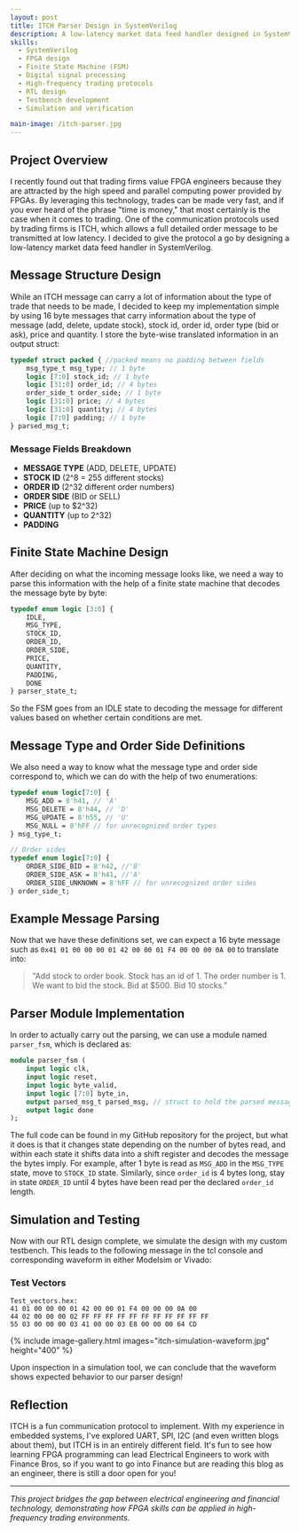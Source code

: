 ```yaml
---
layout: post
title: ITCH Parser Design in SystemVerilog
description: A low-latency market data feed handler designed in SystemVerilog for FPGA implementation. This project demonstrates finite state machine design and high-frequency trading protocols by parsing ITCH messages containing stock order information including message type, stock ID, order details, and pricing data.
skills: 
  - SystemVerilog
  - FPGA design
  - Finite State Machine (FSM)
  - Digital signal processing
  - High-frequency trading protocols
  - RTL design
  - Testbench development
  - Simulation and verification

main-image: /itch-parser.jpg
---
```


## Project Overview

I recently found out that trading firms value FPGA engineers because they are attracted by the high speed and parallel computing power provided by FPGAs. By leveraging this technology, trades can be made very fast, and if you ever heard of the phrase "time is money," that most certainly is the case when it comes to trading. One of the communication protocols used by trading firms is ITCH, which allows a full detailed order message to be transmitted at low latency. I decided to give the protocol a go by designing a low-latency market data feed handler in SystemVerilog.

## Message Structure Design

While an ITCH message can carry a lot of information about the type of trade that needs to be made, I decided to keep my implementation simple by using 16 byte messages that carry information about the type of message (add, delete, update stock), stock id, order id, order type (bid or ask), price and quantity. I store the byte-wise translated information in an output struct:

```systemverilog
typedef struct packed { //packed means no padding between fields
    msg_type_t msg_type; // 1 byte
    logic [7:0] stock_id; // 1 byte
    logic [31:0] order_id; // 4 bytes
    order_side_t order_side; // 1 byte
    logic [31:0] price; // 4 bytes
    logic [31:0] quantity; // 4 bytes
    logic [7:0] padding; // 1 byte
} parsed_msg_t;
```

### Message Fields Breakdown

- **MESSAGE TYPE** (ADD, DELETE, UPDATE)
- **STOCK ID** (2^8 = 255 different stocks)
- **ORDER ID** (2^32 different order numbers)
- **ORDER SIDE** (BID or SELL)
- **PRICE** (up to $2^32)
- **QUANTITY** (up to 2^32)
- **PADDING**

## Finite State Machine Design

After deciding on what the incoming message looks like, we need a way to parse this information with the help of a finite state machine that decodes the message byte by byte:

```systemverilog
typedef enum logic [3:0] {
    IDLE,
    MSG_TYPE,
    STOCK_ID,
    ORDER_ID,
    ORDER_SIDE,
    PRICE,
    QUANTITY,
    PADDING,
    DONE
} parser_state_t;
```

So the FSM goes from an IDLE state to decoding the message for different values based on whether certain conditions are met.

## Message Type and Order Side Definitions

We also need a way to know what the message type and order side correspond to, which we can do with the help of two enumerations:

```systemverilog
typedef enum logic[7:0] {
    MSG_ADD = 8'h41, // 'A'
    MSG_DELETE = 8'h44, // 'D'
    MSG_UPDATE = 8'h55, // 'U'
    MSG_NULL = 8'hFF // for unrecognized order types
} msg_type_t;

// Order sides
typedef enum logic[7:0] {
    ORDER_SIDE_BID = 8'h42, //'B'
    ORDER_SIDE_ASK = 8'h41, //'A'
    ORDER_SIDE_UNKNOWN = 8'hFF // for unrecognized order sides
} order_side_t;
```

## Example Message Parsing

Now that we have these definitions set, we can expect a 16 byte message such as `0x41 01 00 00 00 01 42 00 00 01 F4 00 00 00 0A 00` to translate into:

> "Add stock to order book. Stock has an id of 1. The order number is 1. We want to bid the stock. Bid at $500. Bid 10 stocks."

## Parser Module Implementation

In order to actually carry out the parsing, we can use a module named `parser_fsm`, which is declared as:

```systemverilog
module parser_fsm (
    input logic clk,
    input logic reset,
    input logic byte_valid,
    input logic [7:0] byte_in,
    output parsed_msg_t parsed_msg, // struct to hold the parsed message
    output logic done
);
```

The full code can be found in my GitHub repository for the project, but what it does is that it changes state depending on the number of bytes read, and within each state it shifts data into a shift register and decodes the message the bytes imply. For example, after 1 byte is read as `MSG_ADD` in the `MSG_TYPE` state, move to `STOCK_ID` state. Similarly, since `order_id` is 4 bytes long, stay in state `ORDER_ID` until 4 bytes have been read per the declared `order_id` length.

## Simulation and Testing

Now with our RTL design complete, we simulate the design with my custom testbench. This leads to the following message in the tcl console and corresponding waveform in either Modelsim or Vivado:

### Test Vectors
```
Test_vectors.hex:
41 01 00 00 00 01 42 00 00 01 F4 00 00 00 0A 00
44 02 00 00 00 02 FF FF FF FF FF FF FF FF FF FF FF
55 03 00 00 00 03 41 00 00 03 E8 00 00 00 64 CD
```

{% include image-gallery.html images="itch-simulation-waveform.jpg" height="400" %}

Upon inspection in a simulation tool, we can conclude that the waveform shows expected behavior to our parser design!

## Reflection

ITCH is a fun communication protocol to implement. With my experience in embedded systems, I've explored UART, SPI, I2C (and even written blogs about them), but ITCH is in an entirely different field. It's fun to see how learning FPGA programming can lead Electrical Engineers to work with Finance Bros, so if you want to go into Finance but are reading this blog as an engineer, there is still a door open for you!

---

*This project bridges the gap between electrical engineering and financial technology, demonstrating how FPGA skills can be applied in high-frequency trading environments.*
